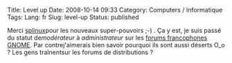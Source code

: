 Title: Level up
Date: 2008-10-14 09:33
Category: Computers / Informatique
Tags:
Lang: fr
Slug: level-up
Status: published

Merci [splinux](http://live.gnome.org/DamienDurand)pour les nouveaux super-pouvoirs ;-) . Ça y est, je suis passé du statut de*modérateur* à *administrateur* sur les [forums francophones GNOME](http://fr.gnomesupport.org/forums/). Par contrej'aimerais bien savoir pourquoi ils sont aussi déserts O\_o ? Les gens traînentsur les forums de distributions ?
